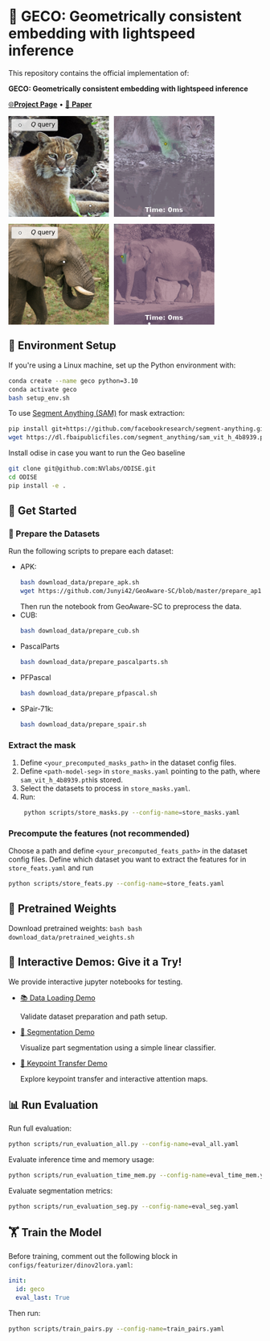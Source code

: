 # 🦎 GECO: Geometrically consistent embedding with lightspeed inference

This repository contains the official implementation of:

**GECO: Geometrically consistent embedding with lightspeed inference** 

[ 🌐**Project Page**](https://reginehartwig.github.io/publications/geco/) • [📄  **Paper**](TBA)
<div style="display: flex; align-items: center; gap: 10px;">
    <img src="assets/src_10_2_crop.png" alt=" " width="200">
    <img src="assets/trg_10_2_crop_blend.gif" alt=" " width="200">
</div>
</p>
<div style="display: flex; align-items: center; gap: 10px;">
<img src="assets/src_01_5_crop.png" alt=" " width="200">
<img src="assets/trg_01_5_crop_blend.gif" alt=" " width="200">
</p>
</div>


## 🔧 Environment Setup
If you're using a Linux machine, set up the Python environment with:
```bash
conda create --name geco python=3.10
conda activate geco
bash setup_env.sh
```
To use [Segment Anything (SAM)](https://github.com/facebookresearch/segment-anything) for mask extraction:

```bash
pip install git+https://github.com/facebookresearch/segment-anything.git
wget https://dl.fbaipublicfiles.com/segment_anything/sam_vit_h_4b8939.pth

```

Install odise in case you want to run the Geo baseline

```bash
git clone git@github.com:NVlabs/ODISE.git
cd ODISE
pip install -e .
```

## 🚀 Get Started

### 📁  Prepare the Datasets

Run the following scripts to prepare each dataset:
* APK:
    ```bash
    bash download_data/prepare_apk.sh
    wget https://github.com/Junyi42/GeoAware-SC/blob/master/prepare_ap10k.ipynb
    ```
    Then run the notebook from GeoAware-SC to preprocess the data.
* CUB:
    ```bash
    bash download_data/prepare_cub.sh
    ```
* PascalParts
    ```bash
    bash download_data/prepare_pascalparts.sh
    ```
* PFPascal
    ```bash
    bash download_data/prepare_pfpascal.sh
    ```
* SPair-71k:
    ```bash
    bash download_data/prepare_spair.sh
    ```

### Extract the mask
1. Define `<your_precomputed_masks_path>` in the dataset config files.
2. Define `<path-model-seg>` in `store_masks.yaml` pointing to the path, where `sam_vit_h_4b8939.pth`is stored.
3. Select the datasets to process in `store_masks.yaml`.
4. Run:
   ```bash
    python scripts/store_masks.py --config-name=store_masks.yaml 
    ```

### Precompute the features (not recommended)
Choose a path and define `<your_precomputed_feats_path>` in the dataset config files.
Define which dataset you want to extract the features for in `store_feats.yaml` and run
```bash
python scripts/store_feats.py --config-name=store_feats.yaml 
```


## 🎯 Pretrained Weights
Download pretrained weights:
    ```bash
    bash download_data/pretrained_weights.sh
    ```


## 🧪 Interactive Demos: Give it a Try!

We provide interactive jupyter notebooks for testing.

* [📚 Data Loading Demo](demo_data_loading.ipynb)

    Validate dataset preparation and path setup.

* [🎨 Segmentation Demo](demo_segmenation_nearest_centroid.ipynb)

    Visualize part segmentation using a simple linear classifier.

* [📍 Keypoint Transfer Demo](demo_keypoint_transfer.ipynb)

    Explore keypoint transfer and interactive attention maps.


## 📊 Run Evaluation

Run full evaluation:
```bash
python scripts/run_evaluation_all.py --config-name=eval_all.yaml 
```
Evaluate inference time and memory usage:
```bash
python scripts/run_evaluation_time_mem.py --config-name=eval_time_mem.yaml 
```
Evaluate segmentation metrics:
```bash
python scripts/run_evaluation_seg.py --config-name=eval_seg.yaml 
```


## 🏋️ Train the Model
Before training, comment out the following block in `configs/featurizer/dinov2lora.yaml`:

```yaml
init:
  id: geco
  eval_last: True
```
Then run:
```bash
python scripts/train_pairs.py --config-name=train_pairs.yaml 
```